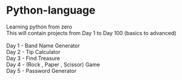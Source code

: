 # Python-language
Learning python from zero 
<br>
This will contain projects from Day 1 to Day 100 (basics to advanced)
<br>
<br>
Day 1 - Band Name Generator 
<br>
Day 2 - Tip Calculator 
<br>
Day 3 - Find Treasure 
<br>
Day 4 - (Rock , Paper , Scissor) Game
<br>
Day 5 - Password Generator
